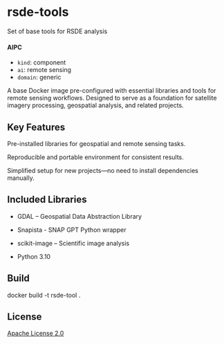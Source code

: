 # rsde-tools

Set of base tools for RSDE analysis

#### AIPC

- `kind`: component
- `ai`: remote sensing
- `domain`: generic

A base Docker image pre-configured with essential libraries and tools for remote sensing workflows. Designed to serve as a foundation for satellite imagery processing, geospatial analysis, and related projects.


## Key Features

Pre-installed libraries for geospatial and remote sensing tasks.

Reproducible and portable environment for consistent results.

Simplified setup for new projects—no need to install dependencies manually.

## Included Libraries

- GDAL – Geospatial Data Abstraction Library

- Snapista - SNAP GPT Python wrapper

- scikit-image – Scientific image analysis

- Python 3.10

## Build

docker build -t rsde-tool .

## License

[Apache License 2.0](./LICENSE)
